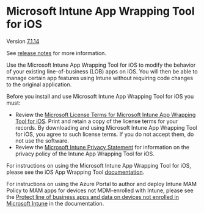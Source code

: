 # Microsoft Intune App Wrapping Tool for iOS 

Version [7.1.14](https://github.com/msintuneappsdk/intune-app-wrapping-tool-ios/releases)

See [release notes](https://github.com/msintuneappsdk/intune-app-wrapping-tool-ios/releases) for more information.

Use the Microsoft Intune App Wrapping Tool for iOS to modify the behavior of your existing line-of-business (LOB) apps on iOS. You will then be able to manage certain app features using Intune without requiring code changes to the original application.

Before you install and use Microsoft Intune App Wrapping Tool for iOS you must:
* Review the [Microsoft License Terms for Microsoft Intune App Wrapping Tool for iOS](https://github.com/msintuneappsdk/intune-app-wrapping-tool-ios/blob/master/licenses/EN_US/license.txt). Print and retain a copy of the license terms for your records. By downloading and using Microsoft Intune App Wrapping Tool for iOS, you agree to such license terms. If you do not accept them, do not use the software.
* Review the [Microsoft Intune Privacy Statement](https://docs.microsoft.com/legal/intune/microsoft-intune-privacy-statement) for information on the privacy policy of the Intune App Wrapping Tool for iOS.

For instructions on using the Microsoft Intune App Wrapping Tool for iOS, please see the iOS App Wrapping Tool [documentation](https://docs.microsoft.com/intune/deploy-use/prepare-ios-apps-for-mobile-application-management-with-the-microsoft-intune-app-wrapping-tool).

For instructions on using the Azure Portal to author and deploy Intune MAM Policy to MAM apps for devices not MDM-enrolled with Intune, please see the [Protect line of business apps and data on devices not enrolled in Microsoft Intune](https://docs.microsoft.com/intune/deploy-use/protect-line-of-business-apps-and-data-on-devices-not-enrolled-in-microsoft-intune) in the documentation.
